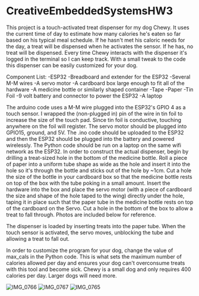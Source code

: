 # CreativeEmbeddedSystemsHW3

This project is a touch-activated treat dispenser for my dog Chewy. It uses the current time of day to estimate how many calories he's eaten so far based on his typical meal schedule. If he hasn't met his caloric needs for the day, a treat will be dispensed when he activates the sensor. If he has, no treat will be dispensed. Every time Chewy interacts with the dispenser it's logged in the terminal so I can keep track. With a small tweak to the code this dispenser can be easily customized for your dog. 

Component List:
-ESP32 
-Breadboard and extender for the ESP32
-Several M-M wires
-A servo motor
-A cardboard box large enough to fit all of the hardware
-A medicine bottle or similarly shaped container
-Tape
-Paper
-Tin Foil
-9 volt battery and connector to power the ESP32
-A laptop

The arduino code uses a M-M wire plugged into the ESP32's GPIO 4 as a touch sensor. I wrapped the (non-plugged in) pin of the wire in tin foil to increase the size of the touch pad. Since tin foil is conductive, touching anywhere on the foil will register. 
The servo motor should be plugged into GPIO15, ground, and 5V. 
The .ino code should be uploaded to the ESP32 and then the ESP32 should be plugged into the battery and powered wirelessly. The Python code should be run on a laptop on the same wifi network as the ESP32. 
In order to construct the actual dispenser, begin by drilling a treat-sized hole in the bottom of the medicine bottle. Roll a piece of paper into a uniform tube shape as wide as the hole and insert it into the hole so it's through the bottle and sticks out of the hole by ~1cm. Cut a hole the size of the bottle in your cardboard box so that the medicine bottle rests on top of the box with the tube poking in a small amount. Insert the hardware into the box and place the servo motor (with a piece of cardboard the size and shape of the hole taped to the wing) directly under the hole, taping it in place such that the paper tube in the medicine bottle rests on top of the cardboard on the Servo. Cut a hole in the bottom of the box to allow a treat to fall through. Photos are included below for reference. 

The dispenser is loaded by inserting treats into the paper tube. When the touch sensor is activated, the servo moves, unblocking the tube and allowing a treat to fall out. 

In order to customize the program for your dog, change the value of max_cals in the Python code. This is what sets the maximum number of calories allowed per day and ensures your dog can't overconsume treats with this tool and become sick. Chewy is a small dog and only requires 400 calories per day. Larger dogs will need more. 

![IMG_0766](https://user-images.githubusercontent.com/43915800/110008936-537fad80-7cea-11eb-9bcc-6c7791620427.jpg)
![IMG_0767](https://user-images.githubusercontent.com/43915800/110008951-567a9e00-7cea-11eb-949a-48fa6b63a25b.jpg)
![IMG_0765](https://user-images.githubusercontent.com/43915800/110008992-62666000-7cea-11eb-8eb9-800f322200d6.jpg)
